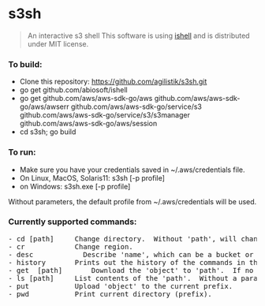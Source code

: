 # s3sh

>An interactive s3 shell
>This software is using [ishell](https://github.com/abiosoft/ishell) 
>and is distributed under MIT license.

### To build:

- Clone this repository: https://github.com/agilistik/s3sh.git
- go get github.com/abiosoft/ishell
- go get github.com/aws/aws-sdk-go/aws github.com/aws/aws-sdk-go/aws/awserr github.com/aws/aws-sdk-go/service/s3 github.com/aws/aws-sdk-go/service/s3/s3manager github.com/aws/aws-sdk-go/aws/session
- cd s3sh; go build

### To run:
- Make sure you have your credentials saved in ~/.aws/credentials file. 
- On Linux, MacOS, Solaris11:  s3sh [-p profile]
- on Windows:  s3sh.exe [-p profile]
 
Without parameters, the default profile from ~/.aws/credentials will be used.

### Currently supported commands:
<pre>
- cd [path]		Change directory.  Without 'path', will change to root '/'
- cr <region>			Change region.
- desc <name>			Describe 'name', which can be a bucket or an object key.
- history		Prints out the history of the commands in the current session.
- get <object> [path]		Download the 'object' to 'path'.  If no path specified, download to the current directory.
- ls [path]		List contents of the 'path'.  Without a parameter, lists the 'current directory.'
- put <object>			Upload 'object' to the current prefix.
- pwd			Print current directory (prefix).
</pre>


